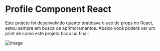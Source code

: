 # Profile Component React

Este projeto foi desenvolvido quanto praticava o uso de props no React, estou sempre em busca de aprimoramentos.
Abaixo você poderá ver um print de como este projeto ficou no final:

![image](https://github.com/anthonymnf/Profile_Component/assets/115318191/4d2880b8-134a-4c55-81f1-79da5a2756f1)

